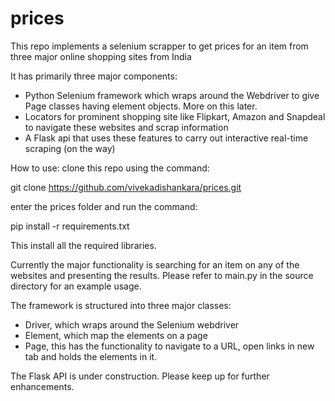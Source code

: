 # prices
This repo implements a selenium scrapper to get prices for an item from three major online shopping sites from India

It has primarily three major components:
  - Python Selenium framework which wraps around the Webdriver to give Page classes having element objects. More on this later.
  - Locators for prominent shopping site like Flipkart, Amazon and Snapdeal to navigate these websites and scrap information
  - A Flask api that uses these features to carry out interactive real-time scraping (on the way)
 
 How to use:
 clone this repo using the command:
 
 git clone https://github.com/vivekadishankara/prices.git
 
 enter the prices folder and run the command:
 
 pip install -r requirements.txt
 
 This install all the required libraries. 
 
 Currently the major functionality is searching for an item on any of the websites and presenting the results. 
 Please refer to main.py in the source directory for an example usage.
 
 The framework is structured into three major classes:
  - Driver, which wraps around the Selenium webdriver
  - Element, which map the elements on a page
  - Page, this has the functionality to navigate to a URL, open links in new tab and holds the elements in it.
 
 The Flask API is under construction. Please keep up for further enhancements.
